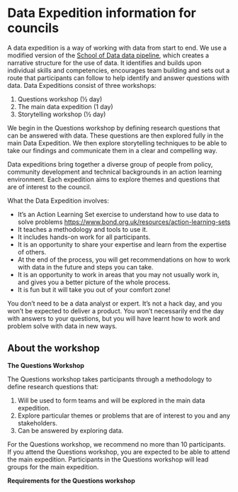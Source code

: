 # Data Expedition information for councils
A data expedition is a way of working with data from start to end. We use a modified version of the [School of Data data pipeline](https://schoolofdata.org/methodology/), which creates a narrative structure for the use of data. It identifies and builds upon individual skills and competencies, encourages team building and sets out a route that participants can follow to help identify and answer questions with data.
Data Expeditions consist of three workshops:
1. Questions workshop (½ day)
2. The main data expedition (1 day)
3. Storytelling workshop (½ day)

We begin in the Questions workshop by defining research questions that can be answered with data. These questions are then explored fully in the main Data Expedition. We then explore storytelling techniques to be able to take our findings and communicate them in a clear and compelling way.

Data expeditions bring together a diverse group of people from policy, community development and technical backgrounds in an action learning environment. Each expedition aims to explore themes and questions that are of interest to the council.

What the Data Expedition involves:
* It’s an Action Learning Set exercise to understand how to use data to solve problems https://www.bond.org.uk/resources/action-learning-sets
* It teaches a methodology and tools to use it.
* It includes hands-on work for all participants. 
* It is an opportunity to share your expertise and learn from the expertise of others.
* At the end of the process, you will get recommendations on how to work with data in the future and steps you can take.
* It is an opportunity to work in areas that you may not usually work in, and gives you a better picture of the whole process.
* It is fun but it will take you out of your comfort zone!

You don’t need to be a data analyst or expert. It’s not a hack day, and you won’t be expected to deliver a product. You won’t necessarily end the day with answers to your questions, but you will have learnt how to work and problem solve with data in new ways.


## About the workshop 

**The Questions Workshop** 

The Questions workshop takes participants through a methodology to define research questions that:
1. Will be used to form teams and will be explored in the main data expedition. 
2. Explore particular themes or problems that are of interest to you and any stakeholders.
3. Can be answered by exploring data.

For the Questions workshop, we recommend no more than 10 participants. If you attend the Questions workshop, you are expected to be able to attend the main expedition. Participants in the Questions workshop will lead groups for the main expedition. 

**Requirements for the Questions workshop**

